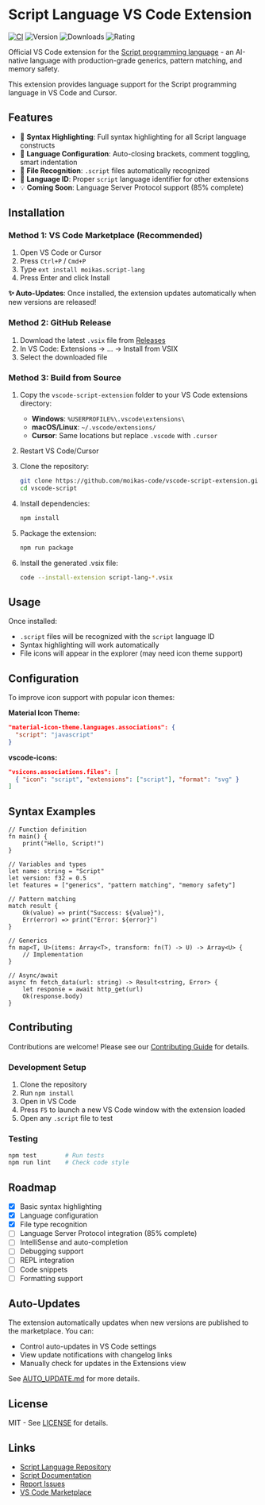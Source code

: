 # Script Language VS Code Extension

[![CI](https://github.com/moikas-code/vscode-script-extension/actions/workflows/ci.yml/badge.svg)](https://github.com/moikas-code/vscode-script-extension/actions/workflows/ci.yml)
![Version](https://img.shields.io/visual-studio-marketplace/v/moikas.script-lang)
![Downloads](https://img.shields.io/visual-studio-marketplace/d/moikas.script-lang)
![Rating](https://img.shields.io/visual-studio-marketplace/r/moikas.script-lang)

Official VS Code extension for the [Script programming language](https://github.com/moikapy/script) - an AI-native language with production-grade generics, pattern matching, and memory safety.

This extension provides language support for the Script programming language in VS Code and Cursor.

## Features

- 🎨 **Syntax Highlighting**: Full syntax highlighting for all Script language constructs
- 🔧 **Language Configuration**: Auto-closing brackets, comment toggling, smart indentation
- 📁 **File Recognition**: `.script` files automatically recognized
- 🎯 **Language ID**: Proper `script` language identifier for other extensions
- 💡 **Coming Soon**: Language Server Protocol support (85% complete)

## Installation

### Method 1: VS Code Marketplace (Recommended)

1. Open VS Code or Cursor
2. Press `Ctrl+P` / `Cmd+P`
3. Type `ext install moikas.script-lang`
4. Press Enter and click Install

**✨ Auto-Updates**: Once installed, the extension updates automatically when new versions are released!

### Method 2: GitHub Release

1. Download the latest `.vsix` file from [Releases](https://github.com/moikas-code/vscode-script-extension/releases)
2. In VS Code: Extensions → ... → Install from VSIX
3. Select the downloaded file

### Method 3: Build from Source

1. Copy the `vscode-script-extension` folder to your VS Code extensions directory:
   - **Windows**: `%USERPROFILE%\.vscode\extensions\`
   - **macOS/Linux**: `~/.vscode/extensions/`
   - **Cursor**: Same locations but replace `.vscode` with `.cursor`

2. Restart VS Code/Cursor

1. Clone the repository:
   ```bash
   git clone https://github.com/moikas-code/vscode-script-extension.git
   cd vscode-script
   ```

2. Install dependencies:
   ```bash
   npm install
   ```

3. Package the extension:
   ```bash
   npm run package
   ```

4. Install the generated .vsix file:
   ```bash
   code --install-extension script-lang-*.vsix
   ```

## Usage

Once installed:
- `.script` files will be recognized with the `script` language ID
- Syntax highlighting will work automatically
- File icons will appear in the explorer (may need icon theme support)

## Configuration

To improve icon support with popular icon themes:

**Material Icon Theme:**
```json
"material-icon-theme.languages.associations": {
  "script": "javascript"
}
```

**vscode-icons:**
```json
"vsicons.associations.files": [
  { "icon": "script", "extensions": ["script"], "format": "svg" }
]
```

## Syntax Examples

```script
// Function definition
fn main() {
    print("Hello, Script!")
}

// Variables and types
let name: string = "Script"
let version: f32 = 0.5
let features = ["generics", "pattern matching", "memory safety"]

// Pattern matching
match result {
    Ok(value) => print("Success: ${value}"),
    Err(error) => print("Error: ${error}")
}

// Generics
fn map<T, U>(items: Array<T>, transform: fn(T) -> U) -> Array<U> {
    // Implementation
}

// Async/await
async fn fetch_data(url: string) -> Result<string, Error> {
    let response = await http_get(url)
    Ok(response.body)
}
```

## Contributing

Contributions are welcome! Please see our [Contributing Guide](CONTRIBUTING.md) for details.

### Development Setup

1. Clone the repository
2. Run `npm install`
3. Open in VS Code
4. Press `F5` to launch a new VS Code window with the extension loaded
5. Open any `.script` file to test

### Testing

```bash
npm test        # Run tests
npm run lint    # Check code style
```

## Roadmap

- [x] Basic syntax highlighting
- [x] Language configuration
- [x] File type recognition
- [ ] Language Server Protocol integration (85% complete)
- [ ] IntelliSense and auto-completion
- [ ] Debugging support
- [ ] REPL integration
- [ ] Code snippets
- [ ] Formatting support

## Auto-Updates

The extension automatically updates when new versions are published to the marketplace. You can:
- Control auto-updates in VS Code settings
- View update notifications with changelog links
- Manually check for updates in the Extensions view

See [AUTO_UPDATE.md](https://github.com/moikas-code/vscode-script-extension/blob/main/docs/AUTO_UPDATE.md) for more details.

## License

MIT - See [LICENSE](LICENSE) for details.

## Links

- [Script Language Repository](https://github.com/moikapy/script)
- [Script Documentation](https://github.com/moikapy/script/tree/main/docs)
- [Report Issues](https://github.com/moikas-code/vscode-script-extension/issues)
- [VS Code Marketplace](https://marketplace.visualstudio.com/items?itemName=moikas.script-lang)
